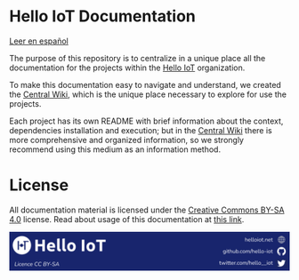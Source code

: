 # Hello IoT Documentation

[Leer en español](./README-ES.md)

The purpose of this repository is to centralize in a unique place all the documentation for the projects within the [Hello IoT](https://github.com/hello-iot) organization.

To make this documentation easy to navigate and understand, we created the [Central Wiki](https://github.com/hello-iot/documentation/wiki), which is the unique place necessary to explore for use the projects.

Each project has its own README with brief information about the context, dependencies installation and execution; but in the [Central Wiki](https://github.com/hello-iot/documentation/wiki) there is more comprehensive and organized information, so we strongly recommend using this medium as an information method.

# License

All documentation material is licensed under the [Creative Commons BY-SA 4.0](https://creativecommons.org/licenses/by-sa/4.0/legalcode) license. Read about usage of this documentation at [this link](https://creativecommons.org/licenses/by-sa/4.0/deed).

![footer](./helloiot-footer.png)